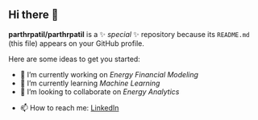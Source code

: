 ## Hi there 👋

**parthrpatil/parthrpatil** is a ✨ _special_ ✨ repository because its `README.md` (this file) appears on your GitHub profile.

Here are some ideas to get you started:

- 🔭 I’m currently working on *Energy Financial Modeling*
- 🌱 I’m currently learning *Machine Learning*
- 👯 I’m looking to collaborate on *Energy Analytics*
<!-- - 🤔 I’m looking for help with ... 
- 💬 Ask me about ... -->
- 📫 How to reach me: [LinkedIn](https://www.linkedin.com/in/parthpatil2000/)


